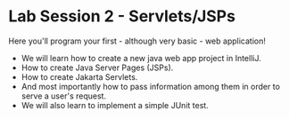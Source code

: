 # Lab Session 2 - Servlets/JSPs
Here you'll program your first - although very basic - web application!
- We will learn how to create a new java web app project in IntelliJ.
- How to create Java Server Pages (JSPs).
- How to create Jakarta Servlets.
- And most importantly how to pass information among them in order to serve a user's request.
- We will also learn to implement a simple JUnit test.
